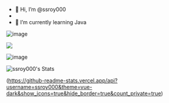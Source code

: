- 👋 Hi, I’m @ssroy000
- 
- 🌱 I’m currently learning Java 


<!---
ssroy000/ssroy000 is a ✨ special ✨ repository because its `README.md` (this file) appears on your GitHub profile.
You can click the Preview link to take a look at your changes.
--->
![image](https://github.com/ssroy000/ssroy000/assets/161429550/fc647c27-4788-4303-8f47-93023cefdb71)

[![](https://visitcount.itsvg.in/api?id=ssr&label=Profile%20Views&color=10&icon=5&pretty=true)](https://visitcount.itsvg.in)

![image](https://github.com/ssroy000/ssroy000/assets/161429550/edf52a35-098f-4a0d-9006-ef7b91f57e0b)

![ssroy000's Stats](https://github-readme-stats.vercel.app/api?username=ssroy000&theme=vue-dark&show_icons=true&hide_border=true&count_private=true)

(https://github-readme-stats.vercel.app/api?username=ssroy000&theme=vue-dark&show_icons=true&hide_border=true&count_private=true)
